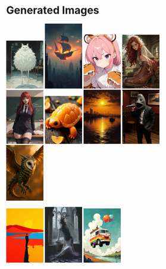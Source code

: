 # Generated Images



<img src="2025_10_23_01_thumb.webp" width="100"/> <img src="2025_10_23_02_thumb.webp" width="100"/> <img src="2025_10_23_03_thumb.webp" width="100"/> <img src="2025_10_23_04_thumb.webp" width="100"/> <img src="2025_10_23_05_thumb.webp" width="100"/> <img src="2025_10_23_06_thumb.webp" width="100"/> <img src="2025_10_23_07_thumb.webp" width="100"/> <img src="2025_10_23_08_thumb.webp" width="100"/> <img src="2025_10_23_09_thumb.webp" width="100"/>

<img src="2025_10_23_10_thumb.webp" width="100"/> <img src="2025_10_23_11_thumb.webp" width="100"/> <img src="2025_10_23_12_thumb.webp" width="100"/>